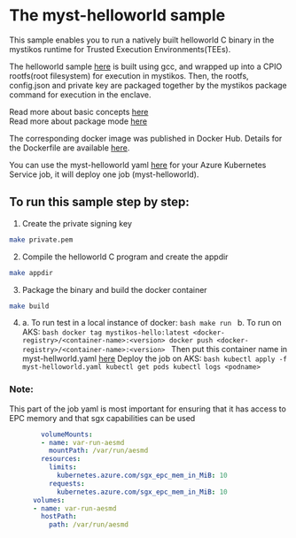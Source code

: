 # The myst-helloworld sample

This sample enables you to run a natively built helloworld C binary in the mystikos runtime for Trusted Execution Environments(TEEs).

The helloworld sample [here](hello.c) is built using gcc, and wrapped up into a CPIO rootfs(root filesystem) for execution in mystikos. Then, the rootfs, config.json and private key are packaged together by the mystikos package command for execution in the enclave. 

Read more about basic concepts [here](https://github.com/deislabs/mystikos/blob/main/doc/user-getting-started.md#getting-started---general-concepts) \
Read more about package mode [here](https://github.com/deislabs/mystikos/blob/7fb5cfb9f0f30f83af9561a99495f58a82c06059/doc/sign-package.md#packaging-your-application-for-sgx-enclave-packaging)

The corresponding docker image was published in Docker Hub. Details for the Dockerfile are available [here](Dockerfile).

You can use the myst-helloworld yaml [here](myst-helloworld.yaml) for your Azure Kubernetes Service job, it will deploy one job (myst-helloworld).

## To run this sample step by step: 

1. Create the private signing key
```bash
make private.pem
```

2. Compile the helloworld C program and create the appdir
```bash
make appdir
```

3. Package the binary and build the docker container
```bash
make build
```

4. 
    a. To run test in a local instance of docker: 
        ```bash
        make run
        ```
    b. To run on AKS:
        ```bash
        docker tag mystikos-hello:latest <docker-registry>/<container-name>:<version>
        docker push <docker-registry>/<container-name>:<version>
        ```
        Then put this container name in myst-hellworld.yaml [here](myst-helloworld.yaml)
        Deploy the job on AKS: 
        ```bash
        kubectl apply -f myst-helloworld.yaml
        kubectl get pods
        kubectl logs <podname>
        ```

### Note: 

This part of the job yaml is most important for ensuring that it has access to EPC memory and that sgx capabilities can be used 
```yaml
        volumeMounts:
        - name: var-run-aesmd
          mountPath: /var/run/aesmd
        resources:
          limits:
            kubernetes.azure.com/sgx_epc_mem_in_MiB: 10
          requests:
            kubernetes.azure.com/sgx_epc_mem_in_MiB: 10
      volumes:
      - name: var-run-aesmd
        hostPath:
          path: /var/run/aesmd
```
